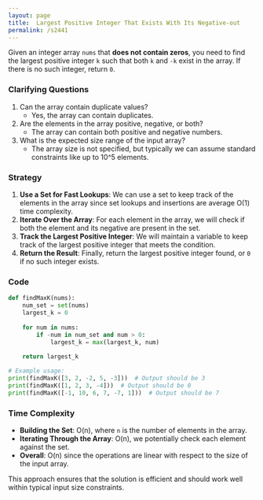 ```yaml
---
layout: page
title:  Largest Positive Integer That Exists With Its Negative-out
permalink: /s2441
---
```

Given an integer array `nums` that **does not contain zeros**, you need to find the largest positive integer `k` such that both `k` and `-k` exist in the array. If there is no such integer, return `0`.

### Clarifying Questions
1. Can the array contain duplicate values?
    - Yes, the array can contain duplicates.
2. Are the elements in the array positive, negative, or both?
    - The array can contain both positive and negative numbers.
3. What is the expected size range of the input array?
    - The array size is not specified, but typically we can assume standard constraints like up to 10^5 elements.

### Strategy
1. **Use a Set for Fast Lookups**: We can use a set to keep track of the elements in the array since set lookups and insertions are average O(1) time complexity.
2. **Iterate Over the Array**: For each element in the array, we will check if both the element and its negative are present in the set.
3. **Track the Largest Positive Integer**: We will maintain a variable to keep track of the largest positive integer that meets the condition.
4. **Return the Result**: Finally, return the largest positive integer found, or `0` if no such integer exists.

### Code
```python
def findMaxK(nums):
    num_set = set(nums)
    largest_k = 0
    
    for num in nums:
        if -num in num_set and num > 0:
            largest_k = max(largest_k, num)
    
    return largest_k

# Example usage:
print(findMaxK([3, 2, -2, 5, -3]))  # Output should be 3
print(findMaxK([1, 2, 3, -4]))  # Output should be 0
print(findMaxK([-1, 10, 6, 7, -7, 1]))  # Output should be 7
```

### Time Complexity
- **Building the Set**: O(n), where `n` is the number of elements in the array.
- **Iterating Through the Array**: O(n), we potentially check each element against the set.
- **Overall**: O(n) since the operations are linear with respect to the size of the input array.

This approach ensures that the solution is efficient and should work well within typical input size constraints.